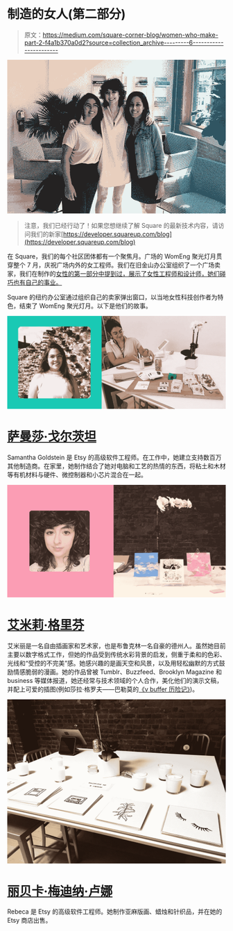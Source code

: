 # 制造的女人(第二部分)

> 原文：<https://medium.com/square-corner-blog/women-who-make-part-2-f4a1b370a0d2?source=collection_archive---------6----------------------->

![](img/145c66d1234bc5a29bc46f4e161bf8f2.png)

> 注意，我们已经行动了！如果您想继续了解 Square 的最新技术内容，请访问我们的新家[https://developer.squareup.com/blog](https://developer.squareup.com/blog)

在 Square，我们的每个社区团体都有一个聚焦月。广场的 WomEng 聚光灯月贯穿整个 7 月，庆祝广场内外的女工程师。我们在旧金山办公室组织了一个广场卖家，我们在制作的[女性的第一部分中提到过，展示了女性工程师和设计师，她们碰巧也有自己的事业。](/square-corner-blog/women-who-make-376b94742dc5)

Square 的纽约办公室通过组织自己的卖家弹出窗口，以当地女性科技创作者为特色，结束了 WomEng 聚光灯月。以下是他们的故事。

![](img/2938ff18d906f31e96e15bc3c351f5b8.png)

# [萨曼莎·戈尔茨坦 ](http://samanthagoldste.in/)

Samantha Goldstein 是 Etsy 的高级软件工程师。在工作中，她建立支持数百万其他制造商。在家里，她制作结合了她对电脑和工艺的热情的东西，将粘土和木材等有机材料与硬件、微控制器和小芯片混合在一起。

![](img/3544f51db322fde42782dbf39e2b77c3.png)

# [**艾米莉·格里芬**](https://www.daybrighten.com/)

艾米丽是一名自由插画家和艺术家，也是布鲁克林一名自豪的德州人。虽然她目前主要以数字格式工作，但她的作品受到传统水彩背景的启发，侧重于柔和的色彩、光线和“受控的不完美”感。她感兴趣的是画天空和风景，以及用轻松幽默的方式鼓励情感脆弱的漫画。她的作品曾被 Tumblr、Buzzfeed、Brooklyn Magazine 和 business 等媒体报道，她还经常与技术领域的个人合作，美化他们的演示文稿，并配上可爱的插图(例如莎拉·格罗夫——巴勒莫的[《v buffer 历险记》](https://www.youtube.com/watch?v=WhE2TUZXQQU))。

![](img/92fdbac1d9a579df452806d21439060e.png)

# [丽贝卡·梅迪纳·卢娜](https://www.etsy.com/shop/buildingupacastle)

Rebeca 是 Etsy 的高级软件工程师。她制作亚麻版画、蜡烛和针织品，并在她的 Etsy 商店出售。